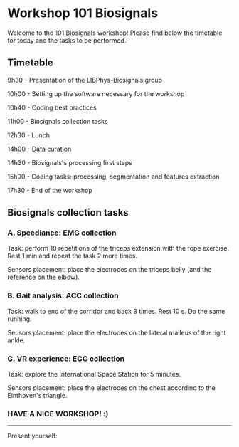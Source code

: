 # Workshop 101 Biosignals

Welcome to the 101 Biosignals workshop! Please find below the timetable for today and the tasks to be performed.

## Timetable

9h30 - Presentation of the LIBPhys-Biosignals group

10h00 - Setting up the software necessary for the workshop

10h40 - Coding best practices

11h00 - Biosignals collection tasks

12h30 - Lunch

14h00 - Data curation

14h30 - Biosignals's processing first steps

15h00 - Coding tasks: processing, segmentation and features extraction

17h30 - End of the workshop


## Biosignals collection tasks

### A. Speediance: EMG collection

Task: perform 10 repetitions of the triceps extension with the rope exercise. Rest 1 min and repeat the task 2 more times.

Sensors placement: place the electrodes on the triceps belly (and the reference on the elbow).



### B. Gait analysis: ACC collection

Task: walk to end of the corridor and back 3 times. Rest 10 s. Do the same running.

Sensors placement: place the electrodes on the lateral malleus of the right ankle.



### C. VR experience: ECG collection

Task: explore the International Space Station for 5 minutes.

Sensors placement: place the electrodes on the chest according to the Einthoven's triangle.


### HAVE A NICE WORKSHOP! :) 

-------------------------------------------------------------------------------------------------------
Present yourself:
